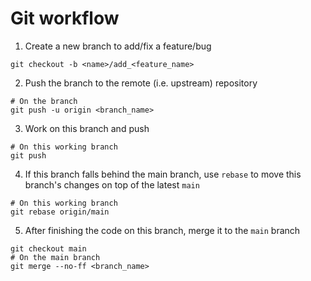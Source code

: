 # Git workflow

1. Create a new branch to add/fix a feature/bug

```
git checkout -b <name>/add_<feature_name>
```

2. Push the branch to the remote (i.e. upstream) repository

```
# On the branch
git push -u origin <branch_name>
```

3. Work on this branch and push

```
# On this working branch
git push
```

4. If this branch falls behind the main branch, use `rebase` to move this
   branch's changes on top of the latest `main`

```
# On this working branch
git rebase origin/main
```

5. After finishing the code on this branch, merge it to the `main` branch

```
git checkout main
# On the main branch
git merge --no-ff <branch_name>
```



